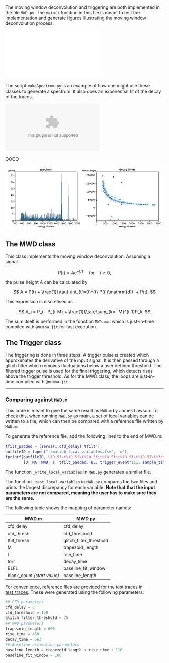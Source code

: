 # 

The moving window deconvolution and triggering are both implemented in the file	`MWD.py`. 
The `main()` function in this file is meant to test the implementation and generate figures illustrating the moving window deconvolution process.

![](./MWD_and_Trigger.pdf)

The script `makeSpectrum.py` is an example of how one might use these classes to generate a spectrum. It also does an exponential fit of the decay of the traces.

![](./spec_and_decay.eps)

OOOO

![](./spec_and_decay.png)

## The MWD class
This class implements the moving window deconvolution. Assuming a signal 

$$	
P(t) = A\mathrm{e}^{-t/\tau} \quad \mathrm{for} \quad t\geq 0,	
$$

the pulse height $A$ can be calculated by

$$	
A = P(t) + \frac{1}{\tau} \int_{t'=0}^{t} P(t')\mathrm{d}t' + P(t).	
$$

This expression is discretised as

$$	
A_i = P_i - P_{i-M} + \frac{1}{\tau}\sum_{k=i-M}^{i-1}P_k.	
$$

The sum itself is performed in the function `MWD.mwd` which is just-in-time compiled with `@numba.jit` for fast execution.


## The Trigger class

The triggering is done in three steps. A trigger pulse is created which approximates the derivative of the input signal. It is then passed through a glitch filter which removes fluctuations below a user defined threshold. The filtered trigger pulse is used for the final triggering, which detects rises above the trigger threshold. 
As for the MWD class, the loops are just-in-time compiled with `@numba.jit`.

---

### Comparing against `MWD.m`
This code is meant to give the same result as `MWD.m` by James Lawson. To check this, when running `MWD.py` as main, a set of local variables can be written to a file, which can then be compared with a reference file written by `MWD.m`. 

To generate the reference file, add the following lines to the end of MWD.m:
```matlab
tfilt_padded = [zeros(1,cfd_delay) tfilt'];
outfileID = fopen("./matlab_local_variables.tsv", 'w');
fprintf(outfileID,'%10.5f\t%10.5f\t%10.5f\t%10.5f\t%10.5f\t%10.5f\t%3d\t%3d\n',...
        [D; MA; MWD; T; tfilt_padded; BL; trigger_event*111; sample_time*111]);
```

The function `_write_local_variables` in `MWD.py` generates a similar file. 

The function `_test_local_variables` in `MWD.py` compares the two files and prints the largest discrepancy for each variable.
**Note that that the input parameters are not compared, meaning the user has to make sure they are the same.**

The following table shows the mapping of parameter names:

MWD.m | MWD.py
--- | ---
 cfd_delay | cfd_delay
 cfd_thresh | cfd_threshold
 tfilt_thresh | glitch_filter_threshold
 M | trapezoid_length
 L | rise_time
 torr | decay_time
 BLFL | baseline_fit_window
 blank_count _(start value)_ | baseline_length

For convenience, reference files are provided for the test traces in [test_traces](./test_traces).
These were generated using the following parameters:
```python
## CFD parameters
cfd_delay = 8
cfd_threshold = 150
glitch_filter_threshold = 75
## MWD parameters 
trapezoid_length = 600
rise_time = 450
decay_time = 5e3
## Baseline estimation parameters
baseline_length = trapezoid_length + rise_time + 110
baseline_fit_window = 100 
```
